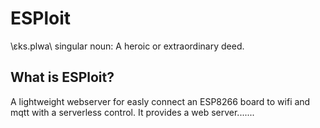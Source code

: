 # ESPloit
\ɛks.plwa\ singular noun: A heroic or extraordinary deed.

## What is ESPloit?
A lightweight webserver for easly connect an ESP8266 board to wifi and mqtt with a serverless control. It provides a web server.......


